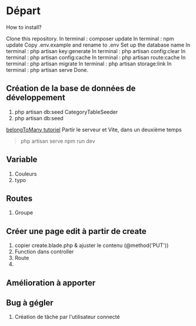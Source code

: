 # Départ

How to install?

Clone this repository.
In terminal : composer update
In terminal : npm update
Copy .env.example and rename to .env
Set up the database name
In terminal : php artisan key:generate
In terminal : php artisan config:clear
In terminal : php artisan config:cache
In terminal : php artisan route:cache
In terminal : php artisan migrate
In terminal : php artisan storage:link
In terminal : php artisan serve
Done.

## Création de la base de données de développement

1.  php artisan db:seed CategoryTableSeeder
2.  php artisan db:seed 


[belongToMany tutoriel](https://medium.com/@prevailexcellent/laravel-many-to-many-relationship-complete-tutorial-16025acd5450)
Partir le serveur et Vite, dans un deuxième temps
> php artisan serve
> npm run dev

## Variable

1. Couleurs
2. typo


## Routes

1. Groupe


## Créer une page edit à partir de create

1. copier create.blade.php & ajuster le contenu (@method('PUT'))
2. Function dans controller
3. Route
4. 

## Amélioration à apporter



## Bug à gégler
1. Création de tâche par l'utilisateur connecté